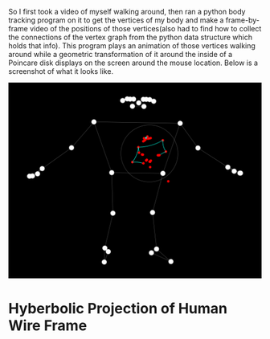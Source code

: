 So I first took a video of myself walking around, then ran a python body tracking program on it to get the vertices of my body and make a frame-by-frame video of the positions of those vertices(also had to find how to collect the connections of the vertex graph from the python data structure which holds that info). This program plays an animation of those vertices walking around while a geometric transformation of it around the inside of a Poincare disk displays on the screen around the mouse location. Below is a screenshot of what it looks like. 

![main](/Screenshots/poincare_disk.png)
# Hyberbolic Projection of Human Wire Frame


